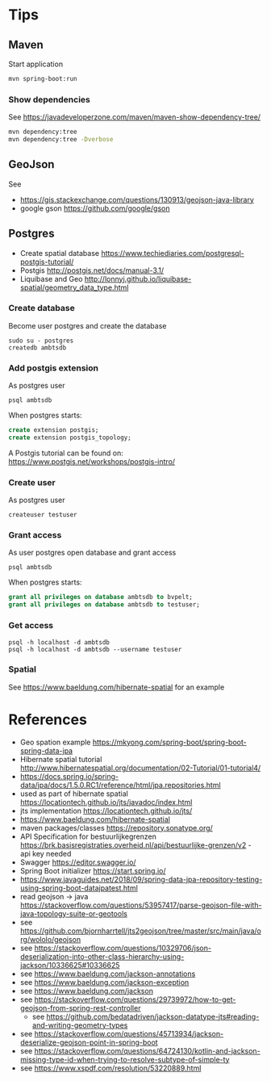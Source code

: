 # Tips

## Maven

Start application
```bash 
mvn spring-boot:run
```

### Show dependencies
See https://javadeveloperzone.com/maven/maven-show-dependency-tree/
```bash
mvn dependency:tree
mvn dependency:tree -Dverbose
```
## GeoJson
See 
- https://gis.stackexchange.com/questions/130913/geojson-java-library
- google gson  https://github.com/google/gson

## Postgres
- Create spatial database https://www.techiediaries.com/postgresql-postgis-tutorial/
- Postgis http://postgis.net/docs/manual-3.1/
- Liquibase and Geo http://lonnyj.github.io/liquibase-spatial/geometry_data_type.html

### Create database
Become user postgres and create the database
```shell
sudo su - postgres
createdb ambtsdb
```
### Add postgis extension
As postgres user
```shell
psql ambtsdb
```
When postgres starts:
```sql
create extension postgis;
create extension postgis_topology;
```
A Postgis tutorial can be found on: https://www.postgis.net/workshops/postgis-intro/
### Create user
As postgres user
```shell
createuser testuser
```
### Grant access
As user postgres open database and grant access
```shell
psql ambtsdb
```
When postgres starts:
```sql
grant all privileges on database ambtsdb to bvpelt;
grant all privileges on database ambtsdb to testuser;
```
### Get access
```shell
psql -h localhost -d ambtsdb 
psql -h localhost -d ambtsdb --username testuser
```

### Spatial
See https://www.baeldung.com/hibernate-spatial for an example

# References
- Geo spation example https://mkyong.com/spring-boot/spring-boot-spring-data-jpa
- Hibernate spatial tutorial http://www.hibernatespatial.org/documentation/02-Tutorial/01-tutorial4/
- https://docs.spring.io/spring-data/jpa/docs/1.5.0.RC1/reference/html/jpa.repositories.html
- used as part of hibernate spatial https://locationtech.github.io/jts/javadoc/index.html
- jts implementation https://locationtech.github.io/jts/
- https://www.baeldung.com/hibernate-spatial
- maven packages/classes https://repository.sonatype.org/
- API Specification for bestuurlijkegrenzen https://brk.basisregistraties.overheid.nl/api/bestuurlijke-grenzen/v2 - api key needed
- Swagger https://editor.swagger.io/
- Spring Boot initializer https://start.spring.io/
- https://www.javaguides.net/2018/09/spring-data-jpa-repository-testing-using-spring-boot-datajpatest.html
- read geojson -> java https://stackoverflow.com/questions/53957417/parse-geojson-file-with-java-topology-suite-or-geotools
- see https://github.com/bjornharrtell/jts2geojson/tree/master/src/main/java/org/wololo/geojson
- see https://stackoverflow.com/questions/10329706/json-deserialization-into-other-class-hierarchy-using-jackson/10336625#10336625
- see https://www.baeldung.com/jackson-annotations
- see https://www.baeldung.com/jackson-exception
- see https://www.baeldung.com/jackson
- see https://stackoverflow.com/questions/29739972/how-to-get-geojson-from-spring-rest-controller
    - see https://github.com/bedatadriven/jackson-datatype-jts#reading-and-writing-geometry-types
- see https://stackoverflow.com/questions/45713934/jackson-deserialize-geojson-point-in-spring-boot
- see https://stackoverflow.com/questions/64724130/kotlin-and-jackson-missing-type-id-when-trying-to-resolve-subtype-of-simple-ty
- see https://www.xspdf.com/resolution/53220889.html
